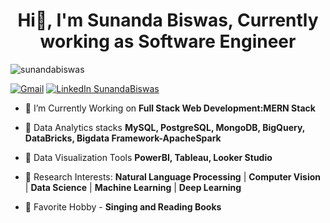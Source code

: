 <h1 align="center">Hi👋, I'm Sunanda Biswas, Currently working as Software Engineer </h1>


<p align="left"> <img src="https://komarev.com/ghpvc/?username=sunandabiswas&label=Profile%20views&color=0e75b6&style=flat" alt="sunandabiswas" /> </p> 

[![Gmail](https://img.shields.io/badge/%20-sunandabiswas2598@gmail.com%20-black?color=14171A&labelColor=ef5350&logo=gmail&logoColor=ffffff)](mailto:sunandabiswas2598@gmail.com)   [![LinkedIn SunandaBiswas](https://img.shields.io/badge/%20-LinkedIn-black?color=14171A&labelColor=212121&logo=linkedin&logoColor=ffffff)](https://linkedin.com/in/sunanda-biswas-80ab33146) 

- 🔭 I’m Currently Working on **Full Stack Web Development:MERN Stack** 

- 🌱 Data Analytics stacks **MySQL, PostgreSQL, MongoDB, BigQuery, DataBricks, Bigdata Framework-ApacheSpark**

- 🌱 Data Visualization Tools **PowerBI, Tableau, Looker Studio**

- 🌱 Research Interests: **Natural Language Processing** | **Computer Vision** | **Data Science** | **Machine Learning** | **Deep Learning**

- 🌱 Favorite Hobby - **Singing and Reading Books**




